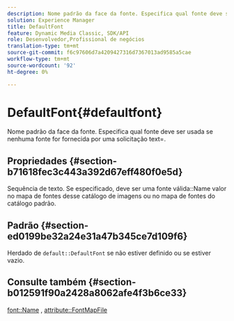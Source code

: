 ```yaml
---
description: Nome padrão da face da fonte. Especifica qual fonte deve ser usada se nenhuma fonte for fornecida por uma solicitação text=.
solution: Experience Manager
title: DefaultFont
feature: Dynamic Media Classic, SDK/API
role: Desenvolvedor,Profissional de negócios
translation-type: tm+mt
source-git-commit: f6c97606d7a4209427316d7367013ad9585a5cae
workflow-type: tm+mt
source-wordcount: '92'
ht-degree: 0%

---
```



# DefaultFont{#defaultfont}

Nome padrão da face da fonte. Especifica qual fonte deve ser usada se nenhuma fonte for fornecida por uma solicitação text=.

## Propriedades {#section-b71618fec3c443a392d67eff480f0e5d}

Sequência de texto. Se especificado, deve ser uma fonte válida::Name valor no mapa de fontes desse catálogo de imagens ou no mapa de fontes do catálogo padrão.

## Padrão {#section-ed0199be32a24e31a47b345ce7d109f6}

Herdado de `default::DefaultFont` se não estiver definido ou se estiver vazio.

## Consulte também {#section-b012591f90a2428a8062afe4f3b6ce33}

[font::Name](../../../../../is-api/image-catalog/image-serving-api-ref/c-image-catalog-reference/c-font-map-reference/r-name-font.md#reference-c55889877dc54aabb60734dcde86ee76) ,  [attribute::FontMapFile](../../../../../is-api/image-catalog/image-serving-api-ref/c-image-catalog-reference/c-attributes-reference/r-fontmapfile.md#reference-22e077d4595b45b6a6e549b8499ecb76)
